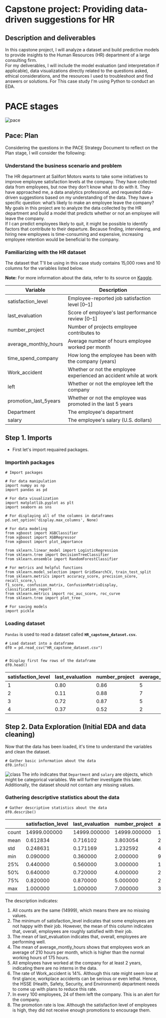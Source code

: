 # **Capstone project: Providing data-driven suggestions for HR**

## Description and deliverables
In this capstone project, I will analyze a dataset and build predictive models to provide insights to the Human Resources (HR) department of a large consulting firm.   
For my deliverables, I will include the model evaluation (and interpretation if applicable), data visualizations directly related to the questions asked, ethical considerations, and the resources I used to troubleshoot and find answers or solutions. For This case study I'm using Python to conduct an EDA.
# **PACE stages**
![pace](https://github.com/ImanBrjn/python_Salifort_Motors/assets/140934258/8bc00ccd-4772-4341-b5ef-13d441fc8dcf)
## **Pace: Plan**
Considering the questions in the PACE Strategy Document to reflect on the Plan stage, I will consider the following:
### Understand the business scenario and problem
The HR department at Salifort Motors wants to take some initiatives to improve employee satisfaction levels at the company. They have collected data from employees, but now they don’t know what to do with it. They have approached me, a data analytics professional, and requested data-driven suggestions based on my understanding of the data. They have a specific question: what’s likely to make an employee leave the company?   
My goals in this project are to analyze the data collected by the HR department and build a model that predicts whether or not an employee will leave the company.   
If I can predict employees likely to quit, it might be possible to identify factors that contribute to their departure. Because finding, interviewing, and hiring new employees is time-consuming and expensive, increasing employee retention would be beneficial to the company.
### Familiarizing with the HR dataset

The dataset that T'll be using in this case study contains 15,000 rows and 10 columns for the variables listed below. 

**Note:** For more information about the data, refer to its source on [Kaggle](https://www.kaggle.com/datasets/mfaisalqureshi/hr-analytics-and-job-prediction?select=HR_comma_sep.csv).

Variable  |Description |
-----|-----|
satisfaction_level|Employee-reported job satisfaction level [0&ndash;1]|
last_evaluation|Score of employee's last performance review [0&ndash;1]|
number_project|Number of projects employee contributes to|
average_monthly_hours|Average number of hours employee worked per month|
time_spend_company|How long the employee has been with the company (years)
Work_accident|Whether or not the employee experienced an accident while at work
left|Whether or not the employee left the company
promotion_last_5years|Whether or not the employee was promoted in the last 5 years
Department|The employee's department
salary|The employee's salary (U.S. dollars)
## Step 1. Imports
*   First let's import requaired packages.
### Importinh packages
```
# Import packages

# For data manipulation
import numpy as np
import pandas as pd

# For data visualization
import matplotlib.pyplot as plt
import seaborn as sns

# For displaying all of the columns in dataframes
pd.set_option('display.max_columns', None)

# For data modeling
from xgboost import XGBClassifier
from xgboost import XGBRegressor
from xgboost import plot_importance

from sklearn.linear_model import LogisticRegression
from sklearn.tree import DecisionTreeClassifier
from sklearn.ensemble import RandomForestClassifier

# For metrics and helpful functions
from sklearn.model_selection import GridSearchCV, train_test_split
from sklearn.metrics import accuracy_score, precision_score, recall_score,\
f1_score, confusion_matrix, ConfusionMatrixDisplay, classification_report
from sklearn.metrics import roc_auc_score, roc_curve
from sklearn.tree import plot_tree

# For saving models
import pickle
```
### Loading dataset
`Pandas` is used to read a dataset called **`HR_capstone_dataset.csv`.**  
```
# Load dataset into a dataframe
df0 = pd.read_csv("HR_capstone_dataset.csv")


# Display first few rows of the dataframe
df0.head()
```
|satisfaction_level|last_evaluation|number_project|average_montly_hours|time_spend_company|Work_accident|left|promotion_last_5years|Department|salary|
|:----|:----|:----|:----|:----|:----|:----|:----|:----|:----|
|1|0.80|0.86|5|262|6|0|1|0|sales|medium|
|2|0.11|0.88|7|272|4|0|1|0|sales|medium|
|3|0.72|0.87|5|223|5|0|1|0|sales|low|
|4|0.37|0.52|2|159|3|0|1|0|sales|low|
## Step 2. Data Exploration (Initial EDA and data cleaning)
Now that the data has been loaded, it's time to understand the variables and clean the dataset.
```
# Gather basic information about the data
df0.info()
```
![class](https://github.com/ImanBrjn/python_Salifort_Motors/assets/140934258/ae9d1557-d62a-4592-85bf-fc4c10b95929)
The info indicates that `Department` and `salary` are objects, which might be categorical variables. We will further investigate this later. Additionally, the dataset should not contain any missing values.
### Gathering descriptive statistics about the data
```
# Gather descriptive statistics about the data
df0.describe()
```
| |satisfaction_level|last_evaluation|number_project|average_montly_hours|time_spend_company|Work_accident|left|promotion_last_5years|
|:----|:----|:----|:----|:----|:----|:----|:----|:----|
|count|14999.000000|14999.000000|14999.000000|14999.000000|14999.000000|14999.000000|14999.000000|14999.000000|
|mean|0.612834|0.716102|3.803054|201.050337|3.498233|0.144610|0.238083|0.021268|
|std|0.248631|0.171169|1.232592|49.943099|1.460136|0.351719|0.425924|0.144281|
|min|0.090000|0.360000|2.000000|96.000000|2.000000|0.000000|0.000000|0.000000|
|25%|0.440000|0.560000|3.000000|156.000000|3.000000|0.000000|0.000000|0.000000|
|50%|0.640000|0.720000|4.000000|200.000000|3.000000|0.000000|0.000000|0.000000|
|75%|0.820000|0.870000|5.000000|245.000000|4.000000|0.000000|0.000000|0.000000|
|max|1.000000|1.000000|7.000000|310.000000|10.000000|1.000000|1.000000|1.000000|

The description indicates:
1. All counts are the same (14999), which means there are no missing values.
2. The minimum of satisfaction_level indicates that some employees are not happy with their job. However, the mean of this column indicates that, overall, employees are roughly satisfied with their job.
3. The mean of last_evaluation indicates that, overall, employees are performing well.
4. The mean of average_montly_hours shows that employees work an average of 210 hours per month, which is higher than the normal working hours of 175 hours.
5. All employees have worked at the company for at least 2 years, indicating there are no interns in the data.
6. The rate of Work_accident is 14%. Although this rate might seem low at first glance, workplace accidents can be serious or even lethal. Hence, the HSSE (Health, Safety, Security, and Environment) department needs to come up with plans to reduce this rate.
7. In every 100 employees, 24 of them left the company. This is an alert for the company.
8. The promotion rate is low. Although the satisfaction level of employees is high, they did not receive enough promotions to encourage them.
